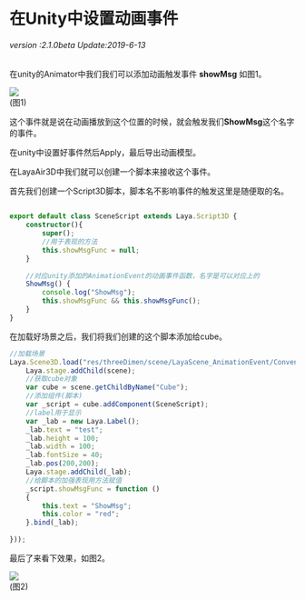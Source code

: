 # 在Unity中设置动画事件

###### *version :2.1.0beta   Update:2019-6-13*

在unity的Animator中我们我们可以添加动画触发事件 **showMsg** 如图1。

![](img/1.png)<br>(图1)

这个事件就是说在动画播放到这个位置的时候，就会触发我们**ShowMsg**这个名字的事件。

在unity中设置好事件然后Apply，最后导出动画模型。

在LayaAir3D中我们就可以创建一个脚本来接收这个事件。

首先我们创建一个Script3D脚本，脚本名不影响事件的触发这里是随便取的名。

```typescript

export default class SceneScript extends Laya.Script3D {
	constructor(){
		super();
    	//用于表现的方法
        this.showMsgFunc = null;
	}
	
	//对应unity添加的AnimationEvent的动画事件函数，名字是可以对应上的
	ShowMsg() {
		console.log("ShowMsg");
		this.showMsgFunc && this.showMsgFunc();
	}
}
```

在加载好场景之后，我们将我们创建的这个脚本添加给cube。

```typescript
//加载场景
Laya.Scene3D.load("res/threeDimen/scene/LayaScene_AnimationEvent/Conventional/layaScene.ls", Laya.Handler.create(this, function(scene) {
    Laya.stage.addChild(scene);
    //获取cube对象
    var cube = scene.getChildByName("Cube");
    //添加组件(脚本)
    var _script = cube.addComponent(SceneScript);
    //label用于显示
    var _lab = new Laya.Label();
    _lab.text = "test";
    _lab.height = 100;
    _lab.width = 100;
    _lab.fontSize = 40;
    _lab.pos(200,200);
    Laya.stage.addChild(_lab);
	//给脚本的加强表现用方法赋值
    _script.showMsgFunc = function () 
    {
        this.text = "ShowMsg";
        this.color = "red";
    }.bind(_lab);
    
}));
```

最后了来看下效果，如图2。

![](img/2.gif)<br>(图2)

